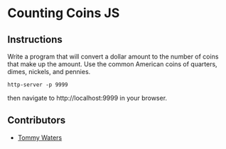 # Counting Coins JS

## Instructions

Write a program that will convert a dollar amount to the number of coins that make up the amount. Use the common American coins of quarters, dimes, nickels, and pennies.

```
http-server -p 9999
```
then navigate to http://localhost:9999 in your browser.

## Contributors
- [Tommy Waters](https://github.com/Thomaswaters05)
